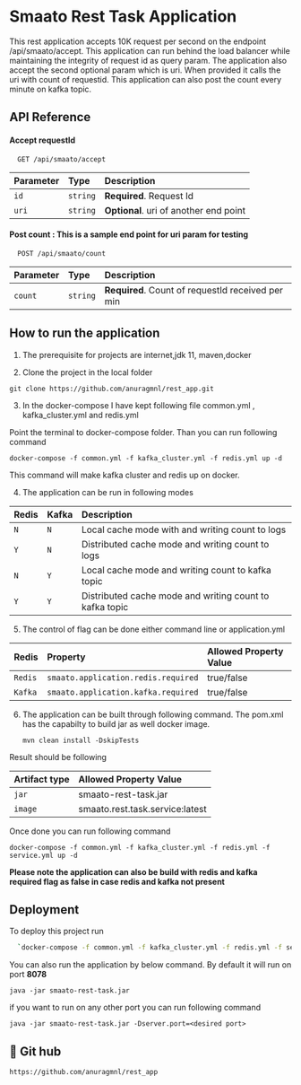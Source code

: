 
# Smaato Rest Task Application

This rest application accepts 10K request per second on the endpoint /api/smaato/accept.
This application can run behind the load balancer while maintaining the integrity of request 
id as query param. The application also accept the second optional param which is uri. When 
provided it calls the uri with count of requestid. This application can also post the count every minute
on kafka topic.




## API Reference

#### Accept requestId 

```http
  GET /api/smaato/accept
```

| Parameter | Type     | Description                |
| :-------- | :------- | :------------------------- |
| `id` | `string` | **Required**. Request Id |
| `uri` | `string` | **Optional**. uri of another end point |


#### Post count : This is a sample end point for uri param for testing

```http
  POST /api/smaato/count
```

| Parameter | Type     | Description                       |
| :-------- | :------- | :-------------------------------- |
| `count`      | `string` | **Required**. Count of requestId received per min |




## How to run the application

1. The prerequisite for projects are internet,jdk 11, maven,docker

2. Clone the project in the local folder

`git clone https://github.com/anuragmnl/rest_app.git`


3. In the docker-compose I have kept following file
common.yml , kafka_cluster.yml and redis.yml

Point the terminal to docker-compose folder. Than you can run following command

`docker-compose -f common.yml -f kafka_cluster.yml -f redis.yml up -d`

This command will make kafka cluster and redis up on docker. 


4. The application can be run in following modes

| Redis     | Kafka                |Description
| :------- | :------------------------- |:------------------------- |
| `N` | `N` |Local cache mode with  and writing count to logs|
| `Y` | `N` |Distributed cache mode and writing count to logs |
| `N` | `Y` |Local cache mode and writing count to kafka topic |
| `Y` | `Y` |Distributed cache mode and writing count to kafka topic |




5. The control of flag can be done either command line or application.yml

| Redis     | Property                |Allowed Property Value
| :------- | :------------------------- |:------------------------- |
| `Redis` | `smaato.application.redis.required` |true/false|
| `Kafka` | `smaato.application.kafka.required` |true/false |

6. The application can be built through following command. The pom.xml has the capabilty to 
build jar as well docker image.

    `mvn clean install -DskipTests`

Result should be following

| Artifact type                |Allowed Property Value
| :------------------------- |:------------------------- |
| `jar` |smaato-rest-task.jar|
| `image` | smaato.rest.task.service:latest|

Once done you can run following command

`docker-compose -f common.yml -f kafka_cluster.yml -f redis.yml -f service.yml up -d`

**Please note the application can also be build with redis and kafka required flag as false in case redis and kafka not present**







## Deployment

To deploy this project run

```bash
  `docker-compose -f common.yml -f kafka_cluster.yml -f redis.yml -f service.yml up -d`
```


You can also run the application by below command. By default it will run on port **8078**

`java -jar smaato-rest-task.jar`

if you want to run on any other port you can run following command

`java -jar smaato-rest-task.jar -Dserver.port=<desired port>`
## 🚀 Git hub

`https://github.com/anuragmnl/rest_app`




